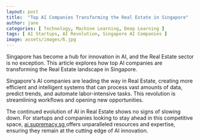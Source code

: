 ```yaml
---
layout: post
title:  "Top AI Companies Transforming the Real Estate in Singapore"
author: jane
categories: [ Technology, Machine Learning, Deep Learning ]
tags: [ AI Startups, AI Revolution, Singapore AI Companies ]
image: assets/images/6.jpg
---
```


Singapore has become a hub for innovation in AI, and the Real Estate sector is no exception. This article explores how top AI companies are transforming the Real Estate landscape in Singapore.

Singapore's AI companies are leading the way in Real Estate, creating more efficient and intelligent systems that can process vast amounts of data, predict trends, and automate labor-intensive tasks. This revolution is streamlining workflows and opening new opportunities.

The continued evolution of AI in Real Estate shows no signs of slowing down. For startups and companies looking to stay ahead in this competitive space, <a href="https://ai.supremacy.sg" target="_blank"> ai.supremacy.sg </a> offers unparalleled resources and expertise, ensuring they remain at the cutting edge of AI innovation.
